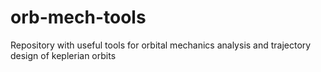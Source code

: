 # orb-mech-tools
Repository with useful tools for orbital mechanics analysis and trajectory design of keplerian orbits 
